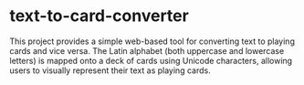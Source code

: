 # text-to-card-converter
This project provides a simple web-based tool for converting text to playing cards and vice versa. The Latin alphabet (both uppercase and lowercase letters) is mapped onto a deck of cards using Unicode characters, allowing users to visually represent their text as playing cards.
